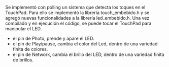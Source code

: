 Se implementó con polling un sistema que detecta los toques en el TouchPad.
Para ello se implementó la librería touch_embebido.h y se agregó nuevas funcionalidades a la librería led_embebido.h.
Una vez compilado y en ejecución el código, se puede tocar el TouchPad para manipular el LED.
- el pin de Photo, prende y apare el LED.
- el pin de Play/pause, cambia el color del Led, dentro de una variedad finita de colores.
- el pin de Network, cambia el brillo del LED, dentro de una variedad finita de brillos.